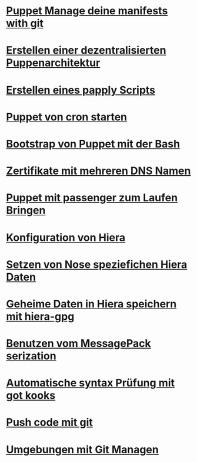 # [Puppet Manage deine manifests with git](../puppet-manage-manigests-git)
# [Erstellen einer dezentralisierten Puppenarchitektur](../puppet-dezentralisierte-env)
# [Erstellen eines papply Scripts](../puppet-papply-script)
# [Puppet von cron starten](../puppet-cron-start)
# [Bootstrap von Puppet mit der Bash](../puppet-bash-bootstraping)
# [Zertifikate mit mehreren DNS Namen](../puppet-zert-multi-dns-names)
# [Puppet mit passenger zum Laufen Bringen](../puppet-passenger)
# [Konfiguration von Hiera](../puppet-hiera-basics)
# [Setzen von Nose speziefichen Hiera Daten](../puppet-hiera-node-specific)
# [Geheime Daten in Hiera speichern mit hiera-gpg](../puppet-hiera-sec-data-hiera-gpg)
# [Benutzen vom MessagePack serization](../puppet-messagepack)
# [Automatische syntax Prüfung mit got kooks](../puppet-auto-syntax-check-git-hook)
# [Push code mit git](../puppet-git-push)
# [Umgebungen mit Git Managen](../puppet-mgmnt-env-git)
